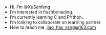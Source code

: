 -  Hi, I’m @XuSenfeng
-  I’m interested in flushbonading.
-  I’m currently learning C and PYthon.
-  I’m looking to collaborate on learning partner.
-  How to reach me :jiao_hao_yang@163.com

<!---
XuSenfeng/XuSenfeng is a ✨ special ✨ repository because its `README.md` (this file) appears on your GitHub profile.
You can click the Preview link to take a look at your changes.
--->
